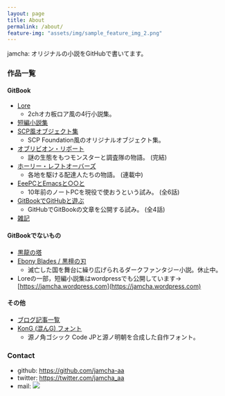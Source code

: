 ```yaml
---
layout: page
title: About
permalink: /about/
feature-img: "assets/img/sample_feature_img_2.png"
---
```


jamcha: オリジナルの小説をGitHubで書いてます。

### 作品一覧

#### GitBook
-   [Lore](https://jamcha-aa.github.io/Lore/)
    + 2chオカ板ロア風の4行小説集。
-   [短編小説集](https://jamcha-aa.github.io/ShortShort/)
-   [SCP風オブジェクト集](https://jamcha-aa.github.io/SCP/)
    + SCP Foundation風のオリジナルオブジェクト集。
-   [オブリビオン・リポート](https://jamcha-aa.github.io/OblivionReports/)
    + 謎の生態をもつモンスターと調査隊の物語。 (完結)
-   [ホーリー・レフトオーバーズ](https://jamcha-aa.github.io/holy-leftovers/)
    + 各地を駆ける配達人たちの物語。 (連載中)
-   [EeePCとEmacsと○○と](https://jamcha-aa.gitbook.io/eeepc/)
    + 10年前のノートPCを現役で使おうという試み。 (全6話)
-   [GitBookでGitHubと遊ぶ](https://jamcha-aa.github.io/Gitbook-Guide/)
    + GitHubでGitBookの文章を公開する試み。 (全4話)
-   [雑記](https://jamcha-aa.gitbook.io/column/)

#### GitBookでないもの
-   [黒龍の塔](https://github.com/jamcha-aa/TowerofThem)
-   [Ebony Blades / 黒檀の刃](https://github.com/jamcha-aa/EbonyBlades)
    + 滅亡した国を舞台に繰り広げられるダークファンタジー小説。休止中。
-   Loreの一部，短編小説集はwordpressでも公開しています→ [https://jamcha.wordpress.com](https://jamcha.wordpress.com)

#### その他

-   [ブログ記事一覧](https://jamcha-aa.github.io/archive.html) 
-   [KonG (混んG) フォント](https://github.com/jamcha-aa/KonG)
    + 源ノ角ゴシック Code JPと源ノ明朝を合成した自作フォント。

### Contact

-   github: [<https://github.com/jamcha-aa>](https://github.com/jamcha-aa)
-   twitter: [<https://twitter.com/jamcha_aa>](https://twitter.com/jamcha_aa)
-   mail: ![](https://services.nexodyne.com/email/icon/DmmOkiL%2B.Lhw/Owdx44Y%3D/R01haWw%3D/0/image.png)
